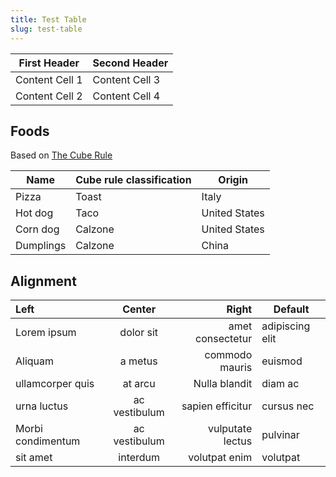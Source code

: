```yaml
---
title: Test Table
slug: test-table
---
```


| First Header    | Second Header   |
| --------------- | --------------- |
| Content Cell 1  | Content Cell 3  |
| Content Cell 2  | Content Cell 4  |

## Foods

Based on [The Cube Rule](https://cuberule.com/)

| Name | Cube rule classification | Origin |
| --- | --- | --- |
| Pizza | Toast | Italy |
| Hot dog | Taco | United States |
| Corn dog | Calzone | United States |
| Dumplings | Calzone | China |

## Alignment

| Left | Center | Right | Default |
| :--- | :---: | ---: | --- |
| Lorem ipsum | dolor sit | amet consectetur | adipiscing elit |
| Aliquam | a metus | commodo mauris | euismod |
| ullamcorper quis | at arcu | Nulla blandit | diam ac 
| urna luctus | ac vestibulum | sapien efficitur | cursus nec |
| Morbi condimentum | ac vestibulum | vulputate lectus | pulvinar |
| sit amet | interdum | volutpat enim | volutpat |
